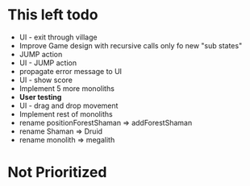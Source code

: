 # This left todo
- UI - exit through village
- Improve Game design with recursive calls only fo new "sub states"
- JUMP action
- UI - JUMP action
- propagate error message to UI
- UI - show score
- Implement 5 more monoliths
- **User testing**
- UI - drag and drop movement
- Implement rest of monoliths
- rename positionForestShaman => addForestShaman
- rename Shaman => Druid
- rename monolith => megalith

# Not Prioritized

